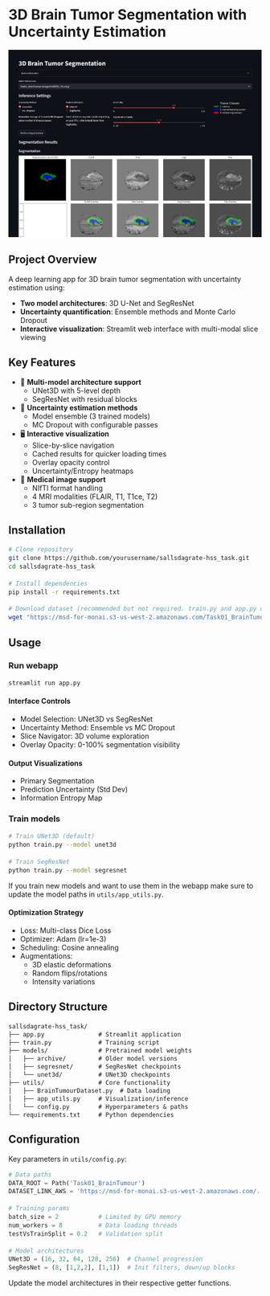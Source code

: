 # 3D Brain Tumor Segmentation with Uncertainty Estimation

![Streamlit Interface Demo](screenshots/page.png)

## Project Overview
A deep learning app for 3D brain tumor segmentation with uncertainty estimation using:
- **Two model architectures**: 3D U-Net and SegResNet
- **Uncertainty quantification**: Ensemble methods and Monte Carlo Dropout
- **Interactive visualization**: Streamlit web interface with multi-modal slice viewing

## Key Features
- 🧠 **Multi-model architecture support**
  - UNet3D with 5-level depth
  - SegResNet with residual blocks
- 🎲 **Uncertainty estimation methods**
  - Model ensemble (3 trained models)
  - MC Dropout with configurable passes
- 🖥️ **Interactive visualization**
  - Slice-by-slice navigation
  - Cached results for quicker loading times
  - Overlay opacity control
  - Uncertainty/Entropy heatmaps
- 🏥 **Medical image support**
  - NIfTI format handling
  - 4 MRI modalities (FLAIR, T1, T1ce, T2)
  - 3 tumor sub-region segmentation

## Installation
```bash
# Clone repository
git clone https://github.com/yourusername/sallsdagrate-hss_task.git
cd sallsdagrate-hss_task

# Install dependencies
pip install -r requirements.txt

# Download dataset (recommended but not required. train.py and app.py downloads it for you)
wget "https://msd-for-monai.s3-us-west-2.amazonaws.com/Task01_BrainTumour.tar"
```

## Usage

### Run webapp
```bash
streamlit run app.py
```
#### Interface Controls
- Model Selection: UNet3D vs SegResNet
- Uncertainty Method: Ensemble vs MC Dropout
- Slice Navigator: 3D volume exploration
- Overlay Opacity: 0-100% segmentation visibility

#### Output Visualizations
- Primary Segmentation
- Prediction Uncertainty (Std Dev)
- Information Entropy Map


### Train models
```bash
# Train UNet3D (default)
python train.py --model unet3d

# Train SegResNet
python train.py --model segresnet
```
If you train new models and want to use them in the webapp make sure to update the model paths in `utils/app_utils.py`.

#### Optimization Strategy

- Loss: Multi-class Dice Loss
- Optimizer: Adam (lr=1e-3)
- Scheduling: Cosine annealing
- Augmentations:
  - 3D elastic deformations
  - Random flips/rotations
  - Intensity variations


## Directory Structure
```
sallsdagrate-hss_task/
├── app.py               # Streamlit application
├── train.py             # Training script
├── models/              # Pretrained model weights
│   ├── archive/         # Older model versions
│   ├── segresnet/       # SegResNet checkpoints
│   └── unet3d/          # UNet3D checkpoints
├── utils/               # Core functionality
│   ├── BrainTumourDataset.py  # Data loading
│   ├── app_utils.py     # Visualization/inference
│   └── config.py        # Hyperparameters & paths
└── requirements.txt     # Python dependencies
```


## Configuration

Key parameters in `utils/config.py`:
```python
# Data paths
DATA_ROOT = Path('Task01_BrainTumour')
DATASET_LINK_AWS = 'https://msd-for-monai.s3-us-west-2.amazonaws.com/...'

# Training params
batch_size = 2           # Limited by GPU memory
num_workers = 8          # Data loading threads
testVsTrainSplit = 0.2   # Validation split

# Model architectures
UNet3D = (16, 32, 64, 128, 256)  # Channel progression
SegResNet = (8, [1,2,2], [1,1])  # Init filters, down/up blocks
```
Update the model architectures in their respective getter functions.

